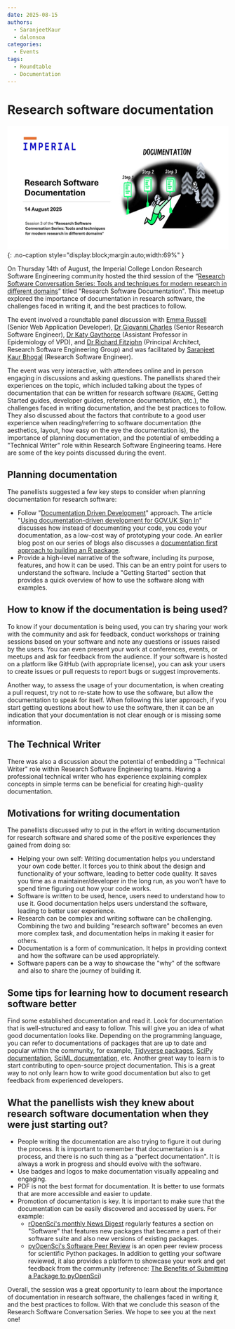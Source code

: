 ```yaml
---
date: 2025-08-15
authors:
  - SaranjeetKaur
  - dalonsoa
categories:
  - Events
tags:
  - Roundtable
  - Documentation
---
```


# Research software documentation

![rscs3doc_intro_photo](images/rscs3doc/session3_intro.jpg){: .no-caption style="display:block;margin:auto;width:69%" }

On Thursday 14th of August, the Imperial College London Research Software Engineering community hosted the third session of the “[Research Software Conversation Series: Tools and techniques for modern research in different domains](https://www.imperial.ac.uk/admin-services/ict/self-service/research-support/rcs/service-offering/research-engagement/rcs-events/rscs/ "https://www.imperial.ac.uk/admin-services/ict/self-service/research-support/rcs/service-offering/research-engagement/rcs-events/rscs/")” titled "Research Software Documentation". This meetup explored the importance of documentation in research software, the challenges faced in writing it, and the best practices to follow.

<!-- more -->

The event involved a roundtable panel discussion with [Emma Russell](https://profiles.imperial.ac.uk/e.russell) (Senior Web Application Developer), [Dr Giovanni Charles](https://profiles.imperial.ac.uk/giovanni.charles10) (Senior Research Software Engineer), [Dr Katy Gaythorpe](https://profiles.imperial.ac.uk/k.gaythorpe) (Assistant Professor in Epidemiology of VPD), and [Dr Richard Fitzjohn](https://profiles.imperial.ac.uk/r.fitzjohn) (Principal Architect, Research Software Engineering Group) and was facilitated by [Saranjeet Kaur Bhogal](https://profiles.imperial.ac.uk/s.bhogal) (Research Software Engineer).

The event was very interactive, with attendees online and in person engaging in discussions and asking questions. The panellists shared their experiences on the topic, which included talking about the types of documentation that can be written for research software (`README`, Getting Started guides, developer guides, reference documentation, etc.), the challenges faced in writing documentation, and the best practices to follow. They also discussed about the factors that contribute to a good user experience when reading/referring to software documentation (the aesthetics, layout, how easy on the eye the documentation is), the importance of planning documentation, and the potential of embedding a "Technical Writer" role within Research Software Engineering teams. Here are some of the key points discussed during the event.

## Planning documentation

The panellists suggested a few key steps to consider when planning documentation for research software:

- Follow "[Documentation Driven Development](https://dev.to/this-is-learning/a-better-way-to-code-documentation-driven-development-1kem)" approach. The article "[Using documentation-driven development for GOV.UK Sign In](https://gds.blog.gov.uk/2022/05/09/using-documentation-driven-development-for-gov-uk-sign-in/)" discusses how instead of documenting your code, you code your documentation, as a low-cost way of prototyping your code. An earlier blog post on our series of blogs also discusses a [documentation first approach to building an R package](https://imperialcollegelondon.github.io/RSEBlog/2025/02/10/building-an-r-package-using-fusen/).
- Provide a high-level narrative of the software, including its purpose, features, and how it can be used. This can be an entry point for users to understand the software. Include a "Getting Started" section that provides a quick overview of how to use the software along with examples.

## How to know if the documentation is being used?

To know if your documentation is being used, you can try sharing your work with the community and ask for feedback, conduct workshops or training sessions based on your software and note any questions or issues raised by the users. You can even present your work at conferences, events, or meetups and ask for feedback from the audience. If your software is hosted on a platform like GitHub (with appropriate license), you can ask your users to create issues or pull requests to report bugs or suggest improvements. 

Another way, to assess the usage of your documentation, is when creating a pull request, try not to re-state how to use the software, but allow the documentation to speak for itself. When following this later approach, if you start getting questions about how to use the software, then it can be an indication that your documentation is not clear enough or is missing some information.

## The Technical Writer

There was also a discussion about the potential of embedding a "Technical Writer" role within Research Software Engineering teams. Having a professional technical writer who has experience explaining complex concepts in simple terms can be beneficial for creating high-quality documentation.

## Motivations for writing documentation

The panellists discussed why to put in the effort in writing documentation for research software and shared some of the positive experiences they gained from doing so:

- Helping your own self: Writing documentation helps you understand your own code better. It forces you to think about the design and functionality of your software, leading to better code quality. It saves you time as a maintainer/developer in the long run, as you won't have to spend time figuring out how your code works.
- Software is written to be used, hence, users need to understand how to use it. Good documentation helps users understand the software, leading to better user experience.
- Research can be complex and writing software can be challenging. Combining the two and building "research software" becomes an even more complex task, and documentation helps in making it easier for others.
- Documentation is a form of communication. It helps in providing context and how the software can be used appropriately.
- Software papers can be a way to showcase the "why" of the software and also to share the journey of building it.

## Some tips for learning how to document research software better

Find some established documentation and read it. Look for documentation that is well-structured and easy to follow. This will give you an idea of what good documentation looks like. Depending on the programming language, you can refer to documentations of packages that are up to date and popular within the community, for example, [Tidyverse packages](https://www.tidyverse.org/packages/), [SciPy documentation](https://docs.scipy.org/doc/scipy/), [SciML documentation](https://docs.sciml.ai/Overview/stable/), etc. Another great way to learn is to start contributing to open-source project documentation. This is a great way to not only learn how to write good documentation but also to get feedback from experienced developers.

## What the panellists wish they knew about research software documentation when they were just starting out?

- People writing the documentation are also trying to figure it out during the process. It is important to remember that documentation is a process, and there is no such thing as a "perfect documentation". It is always a work in progress and should evolve with the software.
- Use badges and logos to make documentation visually appealing and engaging.
- PDF is not the best format for documentation. It is better to use formats that are more accessible and easier to update.
- Promotion of documentation is key. It is important to make sure that the documentation can be easily discovered and accessed by users. For example:
  - [rOpenSci's monthly News Digest](https://ropensci.org/blog/) regularly features a section on "Software" that features new packages that became a part of their software suite and also new versions of existing packages.
  - [pyOpenSci's Software Peer Review](https://github.com/pyOpenSci/software-submission?tab=readme-ov-file) is an open peer review process for scientific Python packages. In addition to getting your software reviewed, it also provides a platform to showcase your work and get feedback from the community (reference: [The Benefits of Submitting a Package to pyOpenSci](https://www.pyopensci.org/software-peer-review/about/benefits.html))

Overall, the session was a great opportunity to learn about the importance of documentation in research software, the challenges faced in writing it, and the best practices to follow. With that we conclude this season of the Research Software Conversation Series. We hope to see you at the next one!
